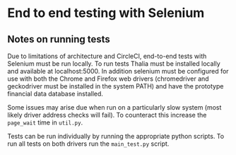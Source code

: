 # End to end testing with Selenium

## Notes on running tests

Due to limitations of architecture and CircleCI, end-to-end tests with Selenium must be run locally. To run tests Thalia must be installed locally and available at localhost:5000. In addition selenium must be configured for use with both the Chrome and Firefox web drivers (chromedriver and geckodriver must be installed in the system PATH) and have the prototype financial data database installed. 

Some issues may arise due when run on a particularly slow system (most likely driver address checks will fail). To counteract this increase the `page_wait` time in `util.py`.

Tests can be run individually by running the appropriate python scripts. To run all tests on both drivers
run the `main_test.py` script.
